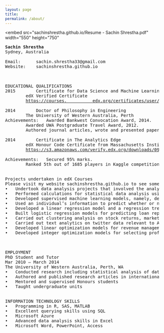 ```yaml
---
layout: page
title:
permalink: /about/
---
```


<embed src="sachinshrestha.github.io/Resume - Sachin Shrestha.pdf" width="550" height="750"</embed>
<pre>
<b>Sachin Shrestha</b>
Sydney, Australia

Email:		sachin.shrestha33@gmail.com
Website:	sachinshrestha.github.io



EDUCATIONAL QUALIFICATIONS
2015		Certificate for Data Science and Machine Learning Essentials
		edX Verified Certificate
		<a href="https://courses.edx.org/certificates/user/2982392/course/course-v1:Microsoft+DAT203x+1T2016">https://courses.			edx.org/certificates/user/2982392/course/course-v1:Microsoft+DAT203x+1T2016</a>

2014		Doctor of Philosophy in Engineering
		The University of Western Australia, Perth
Achievements:	Awarded Bankwest Convocation Award, 2014.
		Awarded UWA Postgraduate Travel Award, 2012.
		Authored journal articles, wrote and presented papers in domestic and international conferences.

2014		Certificate in The Analytics Edge
		edX Honour Code Certificate from Massachusetts Institute of Technology
		<a href="https://s3.amazonaws.com/verify.edx.org/downloads/0935f131aaf84d31835667b74a965db0/Certificate.pdf">https://s3.amazonaws.com/verify.edx.org/downloads/0935f131aaf84d31835667b74a965db0/Certificate.pdf</a>

Achievements: 	Secured 95% marks.
		Ranked 5th out of 1685 players in Kaggle competition for developing a machine learning model for predicting happiness. 		Raw data from ‘Show of Hands’, a polling app for use on mobile devices and the web, was used to see what aspects and 				characteristics of people's lives predict happiness. In this problem, data from thousands of users and one hundred 		different questions was used to see which responses predict happiness.


Projects undertaken in edX Courses
Please visit my website sachinshrestha.github.io to see some of my projects
•	Undertook data analysis projects that involved the analysis of unstructured, semi-structured and structured data, cleaning and preparation of data, developing statistical and machine learning models, training, testing and validating the statistical/machine learning models.
•	Performed calculations for statistical data analysis using SAS and SAS/SQL – performed descriptive evaluation of data, correlations, inferential analyses, comparative tests, hypothesis tests, parametric and non-parametric analyses and created reports.
•	Developed supervised machine learning models, namely, decision tree and artificial neural network models in R to classify cancer patients into high-risk, medium-risk and low-risk patients.
•	Used an individual’s information to predict whether or not the person earns more than $50,000 per year. The source of the data was Census Data for Earnings, 2010. For the purpose of solving this problem, I built a logistic regression model, a CART model, a CART model with cross-validation, and a random forest model and compared their accuracies to choose the best model.
•	Developed a linear regression model and a regression tree model for predicting life-expectancy using publicly available census data and analysed predictions.
•	Built logistic regression models for predicting loan repayment, and for the prediction of business failure.
•	Carried out clustering analysis on stock returns, market segmentation for airlines, and for predicting medical costs.
•	Carried out text analytics on twitter data relevant to Apple iPhone 5C in order to assess consumer sentiment associated with the product.
•	Developed linear optimization models for revenue management, investment management under taxation and, outsourcing decision on textile production.
•	Developed integer optimization models for selecting profitable hotel sites, assigning sales regions for pharmaceutical company and, optimizing sales channels for organic farm products.



EMPLOYMENT
PhD Student and Tutor					
Mar 2010 – March 2014
The University of Western Australia, Perth, WA
•	Conducted research including statistical analysis of data
•	Authored and published research articles in international journals; presented research papers in international conferences
•	Mentored and supervised Honours students
•	Taught undergraduate units


INFORMATION TECHNOLOGY SKILLS
•	Programming in R, SAS, MATLAB						
•	Excellent querying skills using SQL
•	Microsoft Azure
•	Advanced data analysis skills in Excel
•	Microsoft Word, PowerPoint, Access






</pre>
